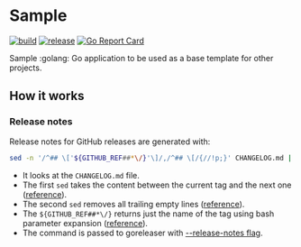 # Sample

[![build](https://github.com/grdl/sample/actions/workflows/build.yml/badge.svg)](https://github.com/grdl/sample/actions/workflows/build.yml)
[![release](https://github.com/grdl/sample/actions/workflows/release.yml/badge.svg)](https://github.com/grdl/sample/actions/workflows/release.yml)
[![Go Report Card](https://goreportcard.com/badge/github.com/grdl/sample)](https://goreportcard.com/report/github.com/grdl/sample)

Sample :golang: Go application to be used as a base template for other projects.


## How it works

### Release notes

Release notes for GitHub releases are generated with:
```bash
sed -n '/^## \['${GITHUB_REF##*\/}'\]/,/^## \[/{//!p;}' CHANGELOG.md | sed -e :a -e '/^\n*$/{$d;N;};/\n$/ba'
```

- It looks at the `CHANGELOG.md` file.
- The first `sed` takes the content between the current tag and the next one ([reference](https://stackoverflow.com/a/38978201/1085632)).
- The second `sed` removes all trailing empty lines ([reference](https://stackoverflow.com/a/7359879/1085632)).
- The `${GITHUB_REF##*\/}` returns just the name of the tag using bash parameter expansion ([reference](https://github.community/t/how-to-get-just-the-tag-name/16241/2)).
- The command is passed to goreleaser with [--release-notes flag](https://goreleaser.com/customization/release/#custom-release-notes).
